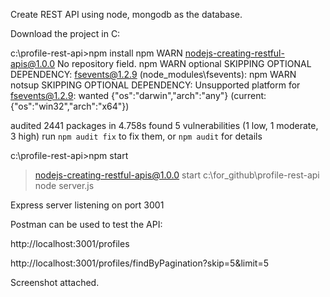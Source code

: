 Create REST API using node, mongodb as the database.

Download the project in C:

c:\profile-rest-api>npm install
npm WARN nodejs-creating-restful-apis@1.0.0 No repository field.
npm WARN optional SKIPPING OPTIONAL DEPENDENCY: fsevents@1.2.9 (node_modules\fsevents):
npm WARN notsup SKIPPING OPTIONAL DEPENDENCY: Unsupported platform for fsevents@1.2.9: wanted {"os":"darwin","arch":"any"} (current: {"os":"win32","arch":"x64"})

audited 2441 packages in 4.758s
found 5 vulnerabilities (1 low, 1 moderate, 3 high)
  run `npm audit fix` to fix them, or `npm audit` for details
  
  
  
c:\profile-rest-api>npm start

> nodejs-creating-restful-apis@1.0.0 start c:\for_github\profile-rest-api
> node server.js

Express server listening on port 3001

Postman can be used to test the API:

http://localhost:3001/profiles

http://localhost:3001/profiles/findByPagination?skip=5&limit=5

Screenshot attached.